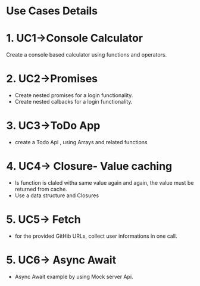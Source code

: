 # Use Cases Details

# 1. UC1->Console Calculator
Create a console based calculator using functions and operators.

# 2. UC2->Promises
   - Create nested promises for a login functionality.
   - Create nested calbacks for a login functionality. 

# 3. UC3->ToDo App
   - create a Todo Api , using Arrays and related functions

# 4. UC4-> Closure- Value caching
   - Is function is claled witha  same value again and again, the value must be returned 
    from cache.
   - Use a data structure and Closures

# 5. UC5-> Fetch
   - for the provided GitHib URLs, collect user informations in one call.

# 5. UC6-> Async Await 
   - Async Await example by using Mock server Api.